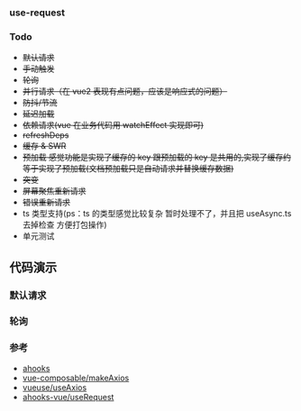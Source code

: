 ### use-request

### Todo

- ~~默认请求~~
- ~~手动触发~~
- ~~轮询~~
- ~~并行请求（在 vue2 表现有点问题，应该是响应式的问题）~~
- ~~防抖/节流~~
- ~~延迟加载~~
- ~~依赖请求(vue 在业务代码用 watchEffect 实现即可)~~
- ~~refreshDeps~~
- ~~缓存 & SWR~~
- ~~预加载 感觉功能是实现了缓存的 key 跟预加载的 key 是共用的,实现了缓存约等于实现了预加载(文档预加载只是自动请求并替换缓存数据)~~
- ~~突变~~
- ~~屏幕聚焦重新请求~~
- ~~错误重新请求~~
- ts 类型支持(ps：ts 的类型感觉比较复杂 暂时处理不了，并且把 useAsync.ts 去掉检查 方便打包操作)
- 单元测试

## 代码演示

### 默认请求
<Default />

### 轮询
<Polling/>

### 参考

- [ahooks](https://github.com/alibaba/hooks/tree/master/packages/use-request)
- [vue-composable/makeAxios](https://github.com/pikax/vue-composable/blob/master/packages/axios/src/makeAxios.ts)
- [vueuse/useAxios](https://github.com/vueuse/vueuse/blob/master/packages/integrations/useAxios/index.ts)
- [ahooks-vue/useRequest](https://github.com/dewfall123/ahooks-vue/blob/master/packages/vhooks/src/useRequest/index.ts)



<script setup>
import Default from './demo/Default.vue'
import Polling from './demo/Polling.vue'
</script>